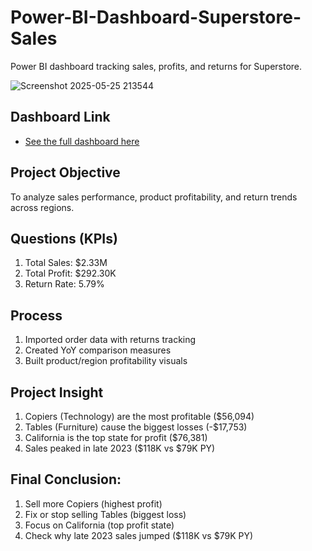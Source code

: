 # Power-BI-Dashboard-Superstore-Sales
Power BI dashboard tracking sales, profits, and returns for Superstore.

![Screenshot 2025-05-25 213544](https://github.com/user-attachments/assets/24397423-4dc1-4345-a591-3650b05de8da)

## Dashboard Link
- <a href="https://app.powerbi.com/view?r=eyJrIjoiNTQyMjAwOGUtMmI5Zi00NDIxLTk4NTktMTU5ZTNhMjk2MWZhIiwidCI6IjE4OWRjNjFjLTc2OWItNDA0OC04YjBmLTZkZTA3NGJiYTI2YyIsImMiOjh9">See the full dashboard here</a>

## Project Objective
To analyze sales performance, product profitability, and return trends across regions.
  
## Questions (KPIs)
1. Total Sales: $2.33M
2. Total Profit: $292.30K
3. Return Rate: 5.79%


## Process
1. Imported order data with returns tracking
2. Created YoY comparison measures
3. Built product/region profitability visuals


## Project Insight
1. Copiers (Technology) are the most profitable ($56,094)
2. Tables (Furniture) cause the biggest losses (-$17,753)
3. California is the top state for profit ($76,381)
4. Sales peaked in late 2023 ($118K vs $79K PY)


## Final Conclusion:
1. Sell more Copiers (highest profit)
2. Fix or stop selling Tables (biggest loss)
3. Focus on California (top profit state)
4. Check why late 2023 sales jumped ($118K vs $79K PY)
